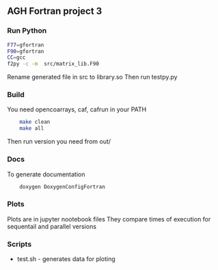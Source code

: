 ## AGH Fortran project 3
### Run Python
``` bash
F77=gfortran
F90=gfortran
CC=gcc
f2py -c -m  src/matrix_lib.F90
```
Rename generated file in src to library.so
Then run testpy.py

### Build
You need opencoarrays, caf, cafrun in your PATH
```  bash
    make clean
    make all
```

Then run version you need from out/

### Docs

To generate documentation

``` bash
    doxygen DoxygenConfigFortran
```

### Plots
Plots are in jupyter nootebook files
They compare times of execution for sequentail and parallel versions
### Scripts
- test.sh - generates data for ploting

